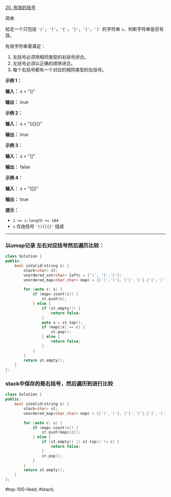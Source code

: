 [20. 有效的括号](https://leetcode.cn/problems/valid-parentheses/)

简单

给定一个只包括 `'('`，`')'`，`'{'`，`'}'`，`'['`，`']'` 的字符串 `s`，判断字符串是否有效。

有效字符串需满足：

1. 左括号必须用相同类型的右括号闭合。
2. 左括号必须以正确的顺序闭合。
3. 每个右括号都有一个对应的相同类型的左括号。

**示例 1：**

**输入：** s = "()"

**输出：** true

**示例 2：**

**输入：** s = "()[]{}"

**输出：** true

**示例 3：**

**输入：** s = "(]"

**输出：** false

**示例 4：**

**输入：** s = "([])"

**输出：** true

**提示：**

- `1 <= s.length <= 104`
- `s` 仅由括号 `'()[]{}'` 组成
---- ----
### 以umap记录 左右对应括号然后遍历比较：
```cpp
class Solution {
public:
    bool isValid(string s) {
        stack<char> st;
        unordered_set<char> leftc = {'(', '{','['};
        unordered_map<char,char> mapc = {{'(',')'}, {'{','}'},{'[',']'}};
        
        for (auto c: s) {
            if (mapc.count(c)) {
                st.push(c);
            } else {
                if (st.empty()) {
                    return false;
                }
                auto x = st.top();
                if (mapc[x] == c) {
                    st.pop();
                } else {
                    return false;
                }
            }
        }
        return st.empty();
    }
};
```

### stack中保存的是右括号，然后遍历到进行比较
```cpp
class Solution {
public:
    bool isValid(string s) {
        stack<char> st;
        unordered_map<char,char> mapc = {{'(',')'}, {'{','}'},{'[',']'}};
        
        for (auto c: s) {
            if (mapc.count(c)) {
                st.push(mapc[c]);
            } else {
                if (st.empty() || st.top() != c) {
                    return false;
                }
                st.pop();
            }
        }
        return st.empty();
    }
};
```
#top-100-liked; #stack;  
